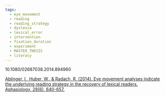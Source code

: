 ```yaml
---
tags:
  - eye_movement
  - reading
  - reading_strategy
  - dyslexia
  - lexical_error
  - intervention
  - fixation_duration
  - experiment
  - MASTER_THESIS
  - literacy
---
```


10.1080/02687038.2014.894960

[Ablinger, I., Huber, W., & Radach, R. (2014). Eye movement analyses indicate the underlying reading strategy in the recovery of lexical readers. Aphasiology, 28(6), 640-657.](https://www.tandfonline.com/doi/pdf/10.1080/02687038.2014.894960?casa_token=JKBE-kt6MMgAAAAA:Eu_qyfPfJTUdH4Kxr0h4m_X4d8fXFDFg4-1dXxY1Pea4Sjho2gqpRnNd3XV4Vd2RFxq135jqnQR_)